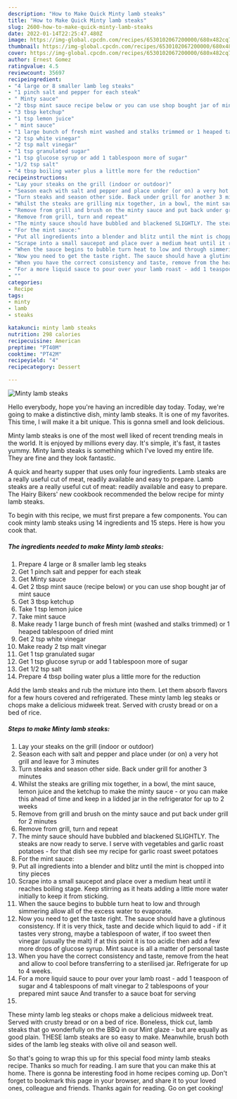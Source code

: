 ```yaml
---
description: "How to Make Quick Minty lamb steaks"
title: "How to Make Quick Minty lamb steaks"
slug: 2600-how-to-make-quick-minty-lamb-steaks
date: 2022-01-14T22:25:47.480Z
image: https://img-global.cpcdn.com/recipes/6530102067200000/680x482cq70/minty-lamb-steaks-recipe-main-photo.jpg
thumbnail: https://img-global.cpcdn.com/recipes/6530102067200000/680x482cq70/minty-lamb-steaks-recipe-main-photo.jpg
cover: https://img-global.cpcdn.com/recipes/6530102067200000/680x482cq70/minty-lamb-steaks-recipe-main-photo.jpg
author: Ernest Gomez
ratingvalue: 4.5
reviewcount: 35697
recipeingredient:
- "4 large or 8 smaller lamb leg steaks"
- "1 pinch salt and pepper for each steak"
- " Minty sauce"
- "2 tbsp mint sauce recipe below or you can use shop bought jar of mint sauce"
- "3 tbsp ketchup"
- "1 tsp lemon juice"
- " mint sauce"
- "1 large bunch of fresh mint washed and stalks trimmed or 1 heaped tablespoon of dried mint"
- "2 tsp white vinegar"
- "2 tsp malt vinegar"
- "1 tsp granulated sugar"
- "1 tsp glucose syrup or add 1 tablespoon more of sugar"
- "1/2 tsp salt"
- "4 tbsp boiling water plus a little more for the reduction"
recipeinstructions:
- "Lay your steaks on the grill (indoor or outdoor)"
- "Season each with salt and pepper and place under (or on) a very hot grill and leave for 3 minutes"
- "Turn steaks and season other side. Back under grill for another 3 minutes"
- "Whilst the steaks are grilling mix together, in a bowl, the mint sauce, lemon juice and the ketchup to make the minty sauce - or you can make this ahead of time and keep in a lidded jar in the refrigerator for up to 2 weeks"
- "Remove from grill and brush on the minty sauce and put back under grill for 2 minutes"
- "Remove from grill, turn and repeat"
- "The minty sauce should have bubbled and blackened SLIGHTLY. The steaks are now ready to serve.  I serve with vegetables and garlic roast potatoes - for that dish see my recipe for garlic roast sweet potatoes"
- "For the mint sauce:"
- "Put all ingredients into a blender and blitz until the mint is chopped into tiny pieces"
- "Scrape into a small saucepot and place over a medium heat until it reaches boiling stage. Keep stirring as it heats adding a little more water initially to keep it from sticking."
- "When the sauce begins to bubble turn heat to low and through simmering allow all of the excess water to evaporate."
- "Now you need to get the taste right. The sauce should have a glutinous consistency. If it is very thick, taste and decide which liquid to add - if it tastes very strong, maybe a tablespoon of water, if too sweet then vinegar (usually the malt) if at this point it is too acidic then add a few more drops of glucose syrup. Mint sauce is all a matter of personal taste"
- "When you have the correct consistency and taste, remove from the heat and allow to cool before transferring to a sterilised jar. Refrigerate for up to 4 weeks."
- "For a more liquid sauce to pour over your lamb roast - add 1 teaspoon of sugar and 4 tablespoons of malt vinegar to 2 tablespoons of your prepared mint sauce And transfer to a sauce boat for serving"
- ""
categories:
- Recipe
tags:
- minty
- lamb
- steaks

katakunci: minty lamb steaks 
nutrition: 298 calories
recipecuisine: American
preptime: "PT40M"
cooktime: "PT42M"
recipeyield: "4"
recipecategory: Dessert

---
```



![Minty lamb steaks](https://img-global.cpcdn.com/recipes/6530102067200000/680x482cq70/minty-lamb-steaks-recipe-main-photo.jpg)

Hello everybody, hope you're having an incredible day today. Today, we're going to make a distinctive dish, minty lamb steaks. It is one of my favorites. This time, I will make it a bit unique. This is gonna smell and look delicious.

Minty lamb steaks is one of the most well liked of recent trending meals in the world. It is enjoyed by millions every day. It's simple, it's fast, it tastes yummy. Minty lamb steaks is something which I've loved my entire life. They are fine and they look fantastic.

A quick and hearty supper that uses only four ingredients. Lamb steaks are a really useful cut of meat, readily available and easy to prepare. Lamb steaks are a really useful cut of meat: readily available and easy to prepare. The Hairy Bikers&#39; new cookbook recommended the below recipe for minty lamb steaks.


To begin with this recipe, we must first prepare a few components. You can cook minty lamb steaks using 14 ingredients and 15 steps. Here is how you cook that.

<!--inarticleads1-->

##### The ingredients needed to make Minty lamb steaks:

1. Prepare 4 large or 8 smaller lamb leg steaks
1. Get 1 pinch salt and pepper for each steak
1. Get  Minty sauce
1. Get 2 tbsp mint sauce (recipe below) or you can use shop bought jar of mint sauce
1. Get 3 tbsp ketchup
1. Take 1 tsp lemon juice
1. Take  mint sauce
1. Make ready 1 large bunch of fresh mint (washed and stalks trimmed) or 1 heaped tablespoon of dried mint
1. Get 2 tsp white vinegar
1. Make ready 2 tsp malt vinegar
1. Get 1 tsp granulated sugar
1. Get 1 tsp glucose syrup or add 1 tablespoon more of sugar
1. Get 1/2 tsp salt
1. Prepare 4 tbsp boiling water plus a little more for the reduction


Add the lamb steaks and rub the mixture into them. Let them absorb flavors for a few hours covered and refrigerated. These minty lamb leg steaks or chops make a delicious midweek treat. Served with crusty bread or on a bed of rice. 

<!--inarticleads2-->

##### Steps to make Minty lamb steaks:

1. Lay your steaks on the grill (indoor or outdoor)
1. Season each with salt and pepper and place under (or on) a very hot grill and leave for 3 minutes
1. Turn steaks and season other side. Back under grill for another 3 minutes
1. Whilst the steaks are grilling mix together, in a bowl, the mint sauce, lemon juice and the ketchup to make the minty sauce - or you can make this ahead of time and keep in a lidded jar in the refrigerator for up to 2 weeks
1. Remove from grill and brush on the minty sauce and put back under grill for 2 minutes
1. Remove from grill, turn and repeat
1. The minty sauce should have bubbled and blackened SLIGHTLY. The steaks are now ready to serve.  I serve with vegetables and garlic roast potatoes - for that dish see my recipe for garlic roast sweet potatoes
1. For the mint sauce:
1. Put all ingredients into a blender and blitz until the mint is chopped into tiny pieces
1. Scrape into a small saucepot and place over a medium heat until it reaches boiling stage. Keep stirring as it heats adding a little more water initially to keep it from sticking.
1. When the sauce begins to bubble turn heat to low and through simmering allow all of the excess water to evaporate.
1. Now you need to get the taste right. The sauce should have a glutinous consistency. If it is very thick, taste and decide which liquid to add - if it tastes very strong, maybe a tablespoon of water, if too sweet then vinegar (usually the malt) if at this point it is too acidic then add a few more drops of glucose syrup. Mint sauce is all a matter of personal taste
1. When you have the correct consistency and taste, remove from the heat and allow to cool before transferring to a sterilised jar. Refrigerate for up to 4 weeks.
1. For a more liquid sauce to pour over your lamb roast - add 1 teaspoon of sugar and 4 tablespoons of malt vinegar to 2 tablespoons of your prepared mint sauce And transfer to a sauce boat for serving
1. 


These minty lamb leg steaks or chops make a delicious midweek treat. Served with crusty bread or on a bed of rice. Boneless, thick cut, lamb steaks that go wonderfully on the BBQ in our Mint glaze - but are equally as good plain. THESE lamb steaks are so easy to make. Meanwhile, brush both sides of the lamb leg steaks with olive oil and season well. 

So that's going to wrap this up for this special food minty lamb steaks recipe. Thanks so much for reading. I am sure that you can make this at home. There is gonna be interesting food in home recipes coming up. Don't forget to bookmark this page in your browser, and share it to your loved ones, colleague and friends. Thanks again for reading. Go on get cooking!

